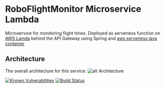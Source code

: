 RoboFlightMonitor Microservice Lambda
==============================================

Microservice for monitoring flight times. Deployed as serverless function on [AWS Lamda](https://aws.amazon.com/lambda/) behind the API Gateway using Spring and [aws serverless java container](https://github.com/awslabs/aws-serverless-java-container)

Architecture
-----------

The overall architecture for this service:
![alt Architecture](https://user-images.githubusercontent.com/93601/52423207-ea6fe080-2af7-11e9-973a-74ea5a711875.png)

[![Known Vulnerabilities](https://snyk.io/test/github/haiko/RoboFlightMonitorService/badge.svg?targetFile=pom.xml)](https://snyk.io/test/github/haiko/RoboFlightMonitorService?targetFile=pom.xml)
[![Build Status](https://travis-ci.org/haiko/RoboFlightMonitorService.svg?branch=master)](https://travis-ci.org/haiko/RoboFlightMonitorService)
